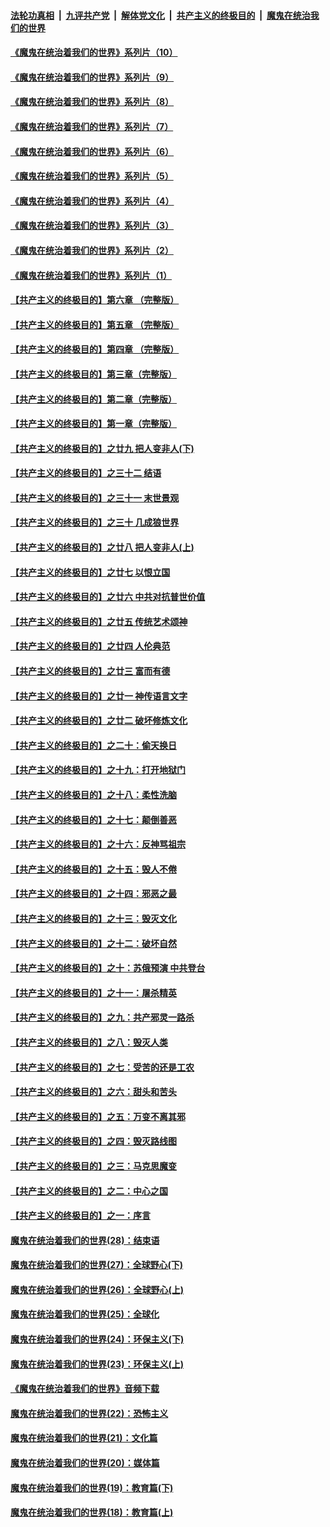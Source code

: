 

####  [法轮功真相](../../../../basic/blob/master/README.md?t=09011902) &nbsp;|&nbsp; [九评共产党](../../../../9ping.md/blob/master/README.md?t=09011902) &nbsp;|&nbsp; [解体党文化](../../../../jtdwh.md/blob/master/README.md?t=09011902)  &nbsp;|&nbsp; [共产主义的终极目的](../../../../gczydzjmd.md/blob/master/README.md?t=09011902) &nbsp;|&nbsp; [魔鬼在统治我们的世界](../../../../mgztzwmdsj.md/blob/master/README.md?t=09011902) 

#### [《魔鬼在统治着我们的世界》系列片（10）](../pages/nsc422/n12292670.md?t=09011902) 

#### [《魔鬼在统治着我们的世界》系列片（9）](../pages/nsc422/n12290859.md?t=09011902) 

#### [《魔鬼在统治着我们的世界》系列片（8）](../pages/nsc422/n12287445.md?t=09011902) 

#### [《魔鬼在统治着我们的世界》系列片（7）](../pages/nsc422/n12283425.md?t=09011902) 

#### [《魔鬼在统治着我们的世界》系列片（6）](../pages/nsc422/n12282314.md?t=09011902) 

#### [《魔鬼在统治着我们的世界》系列片（5）](../pages/nsc422/n12281419.md?t=09011902) 

#### [《魔鬼在统治着我们的世界》系列片（4）](../pages/nsc422/n12274024.md?t=09011902) 

#### [《魔鬼在统治着我们的世界》系列片（3）](../pages/nsc422/n12271322.md?t=09011902) 

#### [《魔鬼在统治着我们的世界》系列片（2）](../pages/nsc422/n12269049.md?t=09011902) 

#### [《魔鬼在统治着我们的世界》系列片（1）](../pages/nsc422/n12267575.md?t=09011902) 

#### [【共产主义的终极目的】第六章 （完整版）](../pages/nsc422/n11428913.md?t=09011902) 

#### [【共产主义的终极目的】第五章 （完整版）](../pages/nsc422/n11428912.md?t=09011902) 

#### [【共产主义的终极目的】第四章 （完整版）](../pages/nsc422/n11428907.md?t=09011902) 

#### [【共产主义的终极目的】第三章（完整版）](../pages/nsc422/n11428848.md?t=09011902) 

#### [【共产主义的终极目的】第二章（完整版）](../pages/nsc422/n11428831.md?t=09011902) 

#### [【共产主义的终极目的】第一章（完整版）](../pages/nsc422/n11417651.md?t=09011902) 

#### [【共产主义的终极目的】之廿九 把人变非人(下)](../pages/nsc422/n11344140.md?t=09011902) 

#### [【共产主义的终极目的】之三十二 结语](../pages/nsc422/n11360535.md?t=09011902) 

#### [【共产主义的终极目的】之三十一 末世景观](../pages/nsc422/n11351129.md?t=09011902) 

#### [【共产主义的终极目的】之三十 几成狼世界](../pages/nsc422/n11348280.md?t=09011902) 

#### [【共产主义的终极目的】之廿八 把人变非人(上)](../pages/nsc422/n11340492.md?t=09011902) 

#### [【共产主义的终极目的】之廿七 以恨立国](../pages/nsc422/n11336944.md?t=09011902) 

#### [【共产主义的终极目的】之廿六 中共对抗普世价值](../pages/nsc422/n11324785.md?t=09011902) 

#### [【共产主义的终极目的】之廿五 传统艺术颂神](../pages/nsc422/n11296396.md?t=09011902) 

#### [【共产主义的终极目的】之廿四 人伦典范](../pages/nsc422/n11296397.md?t=09011902) 

#### [【共产主义的终极目的】之廿三 富而有德](../pages/nsc422/n11283598.md?t=09011902) 

#### [【共产主义的终极目的】之廿一 神传语言文字](../pages/nsc422/n11263265.md?t=09011902) 

#### [【共产主义的终极目的】之廿二 破坏修炼文化](../pages/nsc422/n11245728.md?t=09011902) 

#### [【共产主义的终极目的】之二十：偷天换日](../pages/nsc422/n11238846.md?t=09011902) 

#### [【共产主义的终极目的】之十九：打开地狱门](../pages/nsc422/n11206376.md?t=09011902) 

#### [【共产主义的终极目的】之十八：柔性洗脑](../pages/nsc422/n11199994.md?t=09011902) 

#### [【共产主义的终极目的】之十七：颠倒善恶](../pages/nsc422/n11179782.md?t=09011902) 

#### [【共产主义的终极目的】之十六：反神骂祖宗](../pages/nsc422/n11166798.md?t=09011902) 

#### [【共产主义的终极目的】之十五：毁人不倦](../pages/nsc422/n11166792.md?t=09011902) 

#### [【共产主义的终极目的】之十四：邪恶之最](../pages/nsc422/n11150249.md?t=09011902) 

#### [【共产主义的终极目的】之十三：毁灭文化](../pages/nsc422/n11135227.md?t=09011902) 

#### [【共产主义的终极目的】之十二：破坏自然](../pages/nsc422/n11135214.md?t=09011902) 

#### [【共产主义的终极目的】之十：苏俄预演 中共登台](../pages/nsc422/n11118424.md?t=09011902) 

#### [【共产主义的终极目的】之十一：屠杀精英](../pages/nsc422/n11118442.md?t=09011902) 

#### [【共产主义的终极目的】之九：共产邪灵一路杀](../pages/nsc422/n11114139.md?t=09011902) 

#### [【共产主义的终极目的】之八：毁灭人类](../pages/nsc422/n11108503.md?t=09011902) 

#### [【共产主义的终极目的】之七：受苦的还是工农](../pages/nsc422/n11101809.md?t=09011902) 

#### [【共产主义的终极目的】之六：甜头和苦头](../pages/nsc422/n11096971.md?t=09011902) 

#### [【共产主义的终极目的】之五：万变不离其邪](../pages/nsc422/n11091285.md?t=09011902) 

#### [【共产主义的终极目的】之四：毁灭路线图](../pages/nsc422/n11086284.md?t=09011902) 

#### [【共产主义的终极目的】之三：马克思魔变](../pages/nsc422/n11061941.md?t=09011902) 

#### [【共产主义的终极目的】之二：中心之国](../pages/nsc422/n11047728.md?t=09011902) 

#### [【共产主义的终极目的】之一：序言](../pages/nsc422/n11086077.md?t=09011902) 

#### [魔鬼在统治着我们的世界(28)：结束语](../pages/nsc422/n10936246.md?t=09011902) 

#### [魔鬼在统治着我们的世界(27)：全球野心(下)](../pages/nsc422/n10928319.md?t=09011902) 

#### [魔鬼在统治着我们的世界(26)：全球野心(上)](../pages/nsc422/n10900318.md?t=09011902) 

#### [魔鬼在统治着我们的世界(25)：全球化](../pages/nsc422/n10788205.md?t=09011902) 

#### [魔鬼在统治着我们的世界(24)：环保主义(下)](../pages/nsc422/n10695307.md?t=09011902) 

#### [魔鬼在统治着我们的世界(23)：环保主义(上)](../pages/nsc422/n10688613.md?t=09011902) 

#### [《魔鬼在统治着我们的世界》音频下载](../pages/nsc422/n10635553.md?t=09011902) 

#### [魔鬼在统治着我们的世界(22)：恐怖主义](../pages/nsc422/n10614727.md?t=09011902) 

#### [魔鬼在统治着我们的世界(21)：文化篇](../pages/nsc422/n10597706.md?t=09011902) 

#### [魔鬼在统治着我们的世界(20)：媒体篇](../pages/nsc422/n10586579.md?t=09011902) 

#### [魔鬼在统治着我们的世界(19)：教育篇(下)](../pages/nsc422/n10564808.md?t=09011902) 

#### [魔鬼在统治着我们的世界(18)：教育篇(上)](../pages/nsc422/n10526970.md?t=09011902) 

